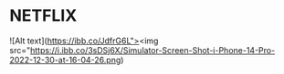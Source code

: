 # NETFLIX
![Alt text](https://ibb.co/JdfrG6L"><img src="https://i.ibb.co/3sDSj6X/Simulator-Screen-Shot-i-Phone-14-Pro-2022-12-30-at-16-04-26.png)
